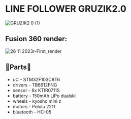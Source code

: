 # LINE FOLLOWER GRUZIK2.0
  ![GRUZIK2 0 (1)](https://github.com/NYDEREK/GRUZIK2.0-light/assets/112076828/28b6e3b3-6cca-47dd-b345-e1899874529b)
## Fusion 360 render:
![26 11 2023r-First_render](https://github.com/NYDEREK/GRUZIK2.0-light/assets/112076828/6a4306bd-a1f4-43a8-9f13-2d0ac98dfbc3)
## 🎱Parts🎱
* uC - STM32F103C8T6
* drivers - TB6612FNG
* sensor - 8x KTIR0711S
* battery - 150mAh LiPo dualski
* wheels - kyosho mini z
* motors - Pololu 2211
* bluetooth - HC-05
  

